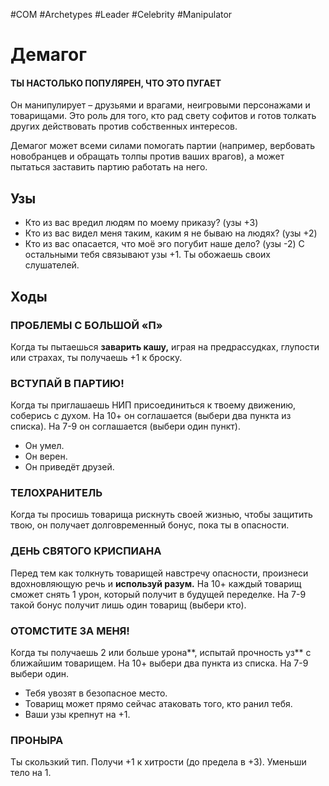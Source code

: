 #COM  #Archetypes #Leader #Celebrity #Manipulator 

# Демагог
#### ТЫ НАСТОЛЬКО ПОПУЛЯРЕН, ЧТО ЭТО ПУГАЕТ
Он манипулирует – друзьями и врагами, неигровыми персонажами и товарищами. Это роль для того, кто рад свету софитов и готов толкать других действовать против собственных интересов.

Демагог может всеми силами помогать партии (например, вербовать новобранцев и обращать толпы против ваших врагов), а может пытаться заставить партию работать на него.

## Узы
- Кто из вас вредил людям по моему приказу? (узы +3)
- Кто из вас видел меня таким, каким я не бываю на людях? (узы +2)
- Кто из вас опасается, что моё эго погубит наше дело? (узы -2)
С остальными тебя связывают узы +1. Ты обожаешь своих слушателей.

## Ходы
### ПРОБЛЕМЫ С БОЛЬШОЙ «П»
Когда ты пытаешься **заварить кашу,** играя на предрассудках, глупости или страхах, ты получаешь +1 к броску.

### ВСТУПАЙ В ПАРТИЮ!
Когда ты приглашаешь НИП присоединиться к твоему движению, соберись с духом. На 10+ он соглашается (выбери два пункта из списка). На 7-9 он соглашается (выбери один пункт).
- Он умел.
- Он верен.
- Он приведёт друзей.

### ТЕЛОХРАНИТЕЛЬ
Когда ты просишь товарища рискнуть своей жизнью, чтобы защитить твою, он получает долговременный бонус, пока ты в опасности.

### ДЕНЬ СВЯТОГО КРИСПИАНА
Перед тем как толкнуть товарищей навстречу опасности, произнеси вдохновляющую речь и **используй разум.** На 10+ каждый товарищ сможет снять 1 урон, который получит в будущей переделке. На 7-9 такой бонус получит лишь один товарищ (выбери кто).    

### ОТОМСТИТЕ ЗА МЕНЯ!  
Когда ты получаешь 2 или больше урона**, испытай прочность уз** с ближайшим товарищем. На 10+ выбери два пункта из списка. На 7-9 выбери один.  
- Тебя увозят в безопасное место.  
- Товарищ может прямо сейчас атаковать того, кто ранил тебя.  
- Ваши узы крепнут на +1.  

### ПРОНЫРА 
Ты скользкий тип. Получи +1 к хитрости (до предела в +3). Уменьши тело на 1.  